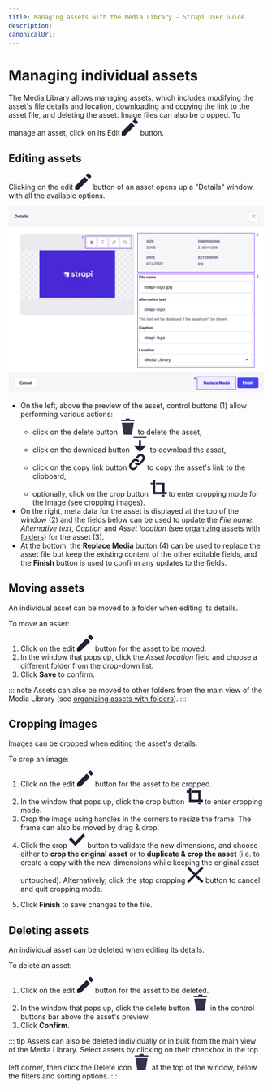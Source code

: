```yaml
---
title: Managing assets with the Media Library - Strapi User Guide
description:
canonicalUrl:
---
```


<!-- TODO: update SEO -->

# Managing individual assets

The Media Library allows managing assets, which includes modifying the asset's file details and location, downloading and copying the link to the asset file, and deleting the asset. Image files can also be cropped. To manage an asset, click on its Edit ![Edit icon](../assets/icons/edit.svg) button.

## Editing assets

Clicking on the edit ![Edit icon](../assets/icons/edit.svg) button of an asset opens up a "Details" window, with all the available options.

<!-- TODO: improve/replace screenshot -->
![Annotated asset details window screenshot](../assets/media-library/media-library_asset-details.png)

- On the left, above the preview of the asset, control buttons (1) allow performing various actions:
  - click on the delete button ![Delete icon](../assets/icons/delete.svg) to delete the asset,
  - click on the download button ![Download icon](../assets/icons/download.svg) to download the asset,
  - click on the copy link button ![Copy link icon](../assets/icons/link.svg) to copy the asset's link to the clipboard,
  - optionally, click on the crop button ![Copy link icon](../assets/icons/crop.svg) to enter cropping mode for the image (see [cropping images](#cropping-images)).
- On the right, meta data for the asset is displayed at the top of the window (2) and the fields below can be used to update the _File name_, _Alternative text_, _Caption_ and _Asset location_ (see [organizing assets with folders](/user-docs/latest/media-library/organizing-assets-with-folders.md)) for the asset (3).
- At the bottom, the **Replace Media** button (4) can be used to replace the asset file but keep the existing content of the other editable fields, and the **Finish** button is used to confirm any updates to the fields.

## Moving assets

An individual asset can be moved to a folder when editing its details.

To move an asset:

1. Click on the edit ![Edit icon](../assets/icons/edit.svg) button for the asset to be moved.
2. In the window that pops up, click the _Asset location_ field and choose a different folder from the drop-down list.
3. Click **Save** to confirm.

::: note
Assets can also be moved to other folders from the main view of the Media Library (see [organizing assets with folders](/user-docs/latest/media-library/organizing-assets-with-folders.md#moving-assets-to-a-folder)).
:::

## Cropping images

Images can be cropped when editing the asset's details.

To crop an image:

1. Click on the edit ![Edit icon](../assets/icons/edit.svg) button for the asset to be cropped.
2. In the window that pops up, click the crop button ![Crop icon](../assets/icons/crop.svg) to enter cropping mode.
3. Crop the image using handles in the corners to resize the frame. The frame can also be moved by drag & drop.
4. Click the crop ![Done icon](../assets/icons/check_icon.svg) button to validate the new dimensions, and choose either to **crop the original asset** or to **duplicate & crop the asset** (i.e. to create a copy with the new dimensions while keeping the original asset untouched). Alternatively, click the stop cropping ![Cancel icon](../assets/icons/close-icon.svg) button to cancel and quit cropping mode.
<!-- TODO: ask devs because there seems to be a bug/unintuitive behavior:  choosing crop the original asset does not quit cropping mode 😅  -->
5. Click **Finish** to save changes to the file.

## Deleting assets

An individual asset can be deleted when editing its details.

To delete an asset:

1. Click on the edit ![Edit icon](../assets/icons/edit.svg) button for the asset to be deleted.
2. In the window that pops up, click the delete button ![Delete icon](../assets/icons/delete.svg) in the control buttons bar above the asset's preview.
3. Click **Confirm**.

::: tip
Assets can also be deleted individually or in bulk from the main view of the Media Library. Select assets by clicking on their checkbox in the top left corner, then click the Delete icon ![Delete icon](../assets/icons/delete.svg) at the top of the window, below the filters and sorting options.
:::
